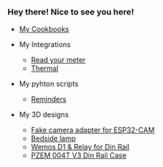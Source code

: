 ### Hey there! Nice to see you here!

- [My Cookbooks](https://github.com/eyalcha/home-assistant-cookbook)

- My Integrations
  - [Read your meter](https://github.com/eyalcha/read_your_meter)
  - [Thermal](https://github.com/eyalcha/thermal)
  
- My pyhton scripts
  - [Reminders](https://github.com/eyalcha/ha-reminder)
  
- My 3D designs
  - [Fake camera adapter for ESP32-CAM](https://www.thingiverse.com/thing:4761459)
  - [Bedside lamp](https://www.thingiverse.com/thing:4755869)
  - [Wemos D1 & Relay for Din Rail](https://www.thingiverse.com/thing:4281153)
  - [PZEM 004T V3 Din Rail Case](https://www.thingiverse.com/thing:4260260)
  
<!--
**eyalcha/eyalcha** is a ✨ _special_ ✨ repository because its `README.md` (this file) appears on your GitHub profile.

Here are some ideas to get you started:

- 🔭 I’m currently working on ...
- 🌱 I’m currently learning ...
- 👯 I’m looking to collaborate on ...
- 🤔 I’m looking for help with ...
- 💬 Ask me about ...
- 📫 How to reach me: ...
- 😄 Pronouns: ...
- ⚡ Fun fact: ...
-->
